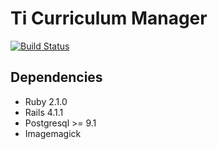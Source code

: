 Ti Curriculum Manager
=====================

[![Build Status](https://travis-ci.org/esilvamg/Ti_Curriculum_Manager.svg)](https://travis-ci.org/esilvamg/Ti_Curriculum_Manager)

## Dependencies

- Ruby 2.1.0
- Rails 4.1.1
- Postgresql >= 9.1
- Imagemagick
